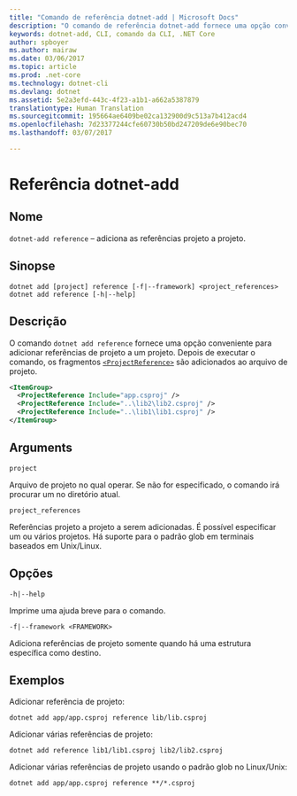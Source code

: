```yaml
---
title: "Comando de referência dotnet-add | Microsoft Docs"
description: "O comando de referência dotnet-add fornece uma opção conveniente para adicionar referências projeto a projeto."
keywords: dotnet-add, CLI, comando da CLI, .NET Core
author: spboyer
ms.author: mairaw
ms.date: 03/06/2017
ms.topic: article
ms.prod: .net-core
ms.technology: dotnet-cli
ms.devlang: dotnet
ms.assetid: 5e2a3efd-443c-4f23-a1b1-a662a5387879
translationtype: Human Translation
ms.sourcegitcommit: 195664ae6409be02ca132900d9c513a7b412acd4
ms.openlocfilehash: 7d23377244cfe60730b50bd247209de6e90bec70
ms.lasthandoff: 03/07/2017

---
```

# <a name="dotnet-add-reference"></a>Referência dotnet-add

## <a name="name"></a>Nome

`dotnet-add reference` – adiciona as referências projeto a projeto.

## <a name="synopsis"></a>Sinopse

```
dotnet add [project] reference [-f|--framework] <project_references>
dotnet add reference [-h|--help]
```

## <a name="description"></a>Descrição

O comando `dotnet add reference` fornece uma opção conveniente para adicionar referências de projeto a um projeto. Depois de executar o comando, os fragmentos [`<ProjectReference>`](https://docs.microsoft.com/visualstudio/msbuild/common-msbuild-project-items) são adicionados ao arquivo de projeto.

```xml
<ItemGroup>
  <ProjectReference Include="app.csproj" />
  <ProjectReference Include="..\lib2\lib2.csproj" />
  <ProjectReference Include="..\lib1\lib1.csproj" />
</ItemGroup>
```

## <a name="arguments"></a>Arguments

`project`

Arquivo de projeto no qual operar. Se não for especificado, o comando irá procurar um no diretório atual.

`project_references`

Referências projeto a projeto a serem adicionadas. É possível especificar um ou vários projetos. Há suporte para o padrão glob em terminais baseados em Unix/Linux.

## <a name="options"></a>Opções

`-h|--help`

Imprime uma ajuda breve para o comando.

`-f|--framework <FRAMEWORK>`

Adiciona referências de projeto somente quando há uma estrutura específica como destino.

## <a name="examples"></a>Exemplos

Adicionar referência de projeto:

`dotnet add app/app.csproj reference lib/lib.csproj`

Adicionar várias referências de projeto:

`dotnet add reference lib1/lib1.csproj lib2/lib2.csproj`

Adicionar várias referências de projeto usando o padrão glob no Linux/Unix:

`dotnet add app/app.csproj reference **/*.csproj`
